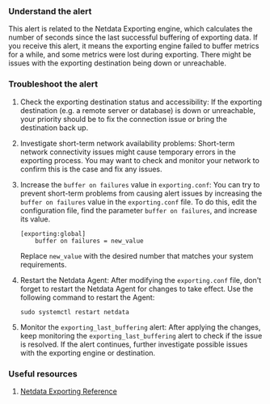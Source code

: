 ### Understand the alert

This alert is related to the Netdata Exporting engine, which calculates the number of seconds since the last successful buffering of exporting data. If you receive this alert, it means the exporting engine failed to buffer metrics for a while, and some metrics were lost during exporting. There might be issues with the exporting destination being down or unreachable.

### Troubleshoot the alert

1. Check the exporting destination status and accessibility: If the exporting destination (e.g. a remote server or database) is down or unreachable, your priority should be to fix the connection issue or bring the destination back up.

2. Investigate short-term network availability problems: Short-term network connectivity issues might cause temporary errors in the exporting process. You may want to check and monitor your network to confirm this is the case and fix any issues.

3. Increase the `buffer on failures` value in `exporting.conf`: You can try to prevent short-term problems from causing alert issues by increasing the `buffer on failures` value in the `exporting.conf` file. To do this, edit the configuration file, find the parameter `buffer on failures`, and increase its value.
  
   ```
   [exporting:global]
       buffer on failures = new_value
   ```
   Replace `new_value` with the desired number that matches your system requirements.

4. Restart the Netdata Agent: After modifying the `exporting.conf` file, don't forget to restart the Netdata Agent for changes to take effect. Use the following command to restart the Agent: 
   
   ```
   sudo systemctl restart netdata
   ```

5. Monitor the `exporting_last_buffering` alert: After applying the changes, keep monitoring the `exporting_last_buffering` alert to check if the issue is resolved. If the alert continues, further investigate possible issues with the exporting engine or destination.

### Useful resources

1. [Netdata Exporting Reference](/src/exporting/README.md)
